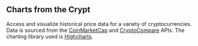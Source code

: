 ## Charts from the Crypt

Access and visualize historical price data for a variety of cryptocurrencies. Data is sourced from the [CoinMarketCap](https://coinmarketcap.com/api/) and [CryptoCompare](https://min-api.cryptocompare.com/) APIs. The charting library used is [Highcharts](https://www.highcharts.com/).
